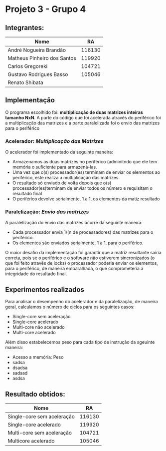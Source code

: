 # Projeto 3 - Grupo 4

## Integrantes:

| Nome|RA|
|---|---|
|André Nogueira Brandão |116130|
|Matheus Pinheiro dos Santos |119920|
|Carlos Gregoreki| 104721|
|Gustavo Rodrigues Basso| 105046|
|Renato Shibata||

## Implementação
O programa escolhido foi: **multiplicação de duas matrizes inteiras tamanho NxN**.
A parte do código que foi acelerada através do periférico foi a multiplicação das matrizes e a parte paralelizada foi o envio das matrizes para o periférico


### Acelerador: *Multiplicação das Matrizes*
O acelerador foi implementado da seguinte maneira:
- Armazenamos as duas matrizes no periférico (adminitndo que ele tem memória o suficiente para armazená-las. 
- Uma vez que o(s) processador(es) terminam de enviar os elementos ao periférico, este realiza a multiplicação das matrizes.
- O resultado só enviado de volta depois que o(s) processador(es)terminam de enviar todos os número e requisitam o resultado final
- O periférico devolve serialmente, 1 a 1, os elementos da matiz resultado

### Paralelização: *Envio das matrizes*
A paralelização do envio das matrizes ocorre da seguinte maneira:
- Cada processador envia 1/(n de processadores) das matrizes para o periférico.
- Os elementos são enviados serialmente, 1 a 1, para o periférico.

O maior desafio da implementação foi garantir que a matriz resultante sairia correta, pois se o periférico e o software não estiverem sincronizados (o que foi feito através de locks) o processador poderia enviar os elementos, para o periférico, de maneira embaralhada, o que comprometeria a integridade do resultado final. 

## Experimentos realizados

Para analisar o desempenho do acelerador e da paralelização, de maneira geral, calculamos o número de ciclos para os seguintes casos:
- Single-core sem aceleração
- Single-core acelerado
- Multi-core não acelerado
- Multi-core acelerado

Além disso estabelecemos peso para cada tipo de instrução da sgeuinte maneira:
- Acesso a memória: Peso 
- sadsa
- dsadsa
- sadsad
- asdsa

## Resultado obtidos:

| Nome|RA|
|---|---|
|Single-core sem aceleração |116130|
|Single-core acelerado |119920|
|Multi-core sem aceleração| 104721|
|Multicore acelerado| 105046|
